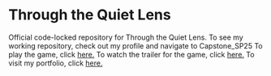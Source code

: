 # Through the Quiet Lens
Official code-locked repository for Through the Quiet Lens. To see my working repository, check out my profile and navigate to Capstone_SP25
To play the game, click [here.](https://jingle-icious.github.io/ThroughTheQuietLens/)
To watch the trailer for the game, click [here.](https://www.youtube.com/watch?v=YsDHRbhUaVM)
To visit my portfolio, click [here.](https://evelyn-upchurch.webnode.page/?_gl=1*1qgnz1l*_gcl_aw*R0NMLjE3NDUyODIzMTcuQ2owS0NRancyWmZBQmhEQkFSSXNBSEZUeEd4akhvTUh2VHZqZUZmZ2hHZ3NJMFJSQ2VQbGpid095WWNDZDdwc2ZMUGxMOTRZczRObWIxVWFBbUVZRUFMd193Y0I.*_gcl_au*MjEwMTMzNDY3My4xNzQ1MjY0NDI1) 
